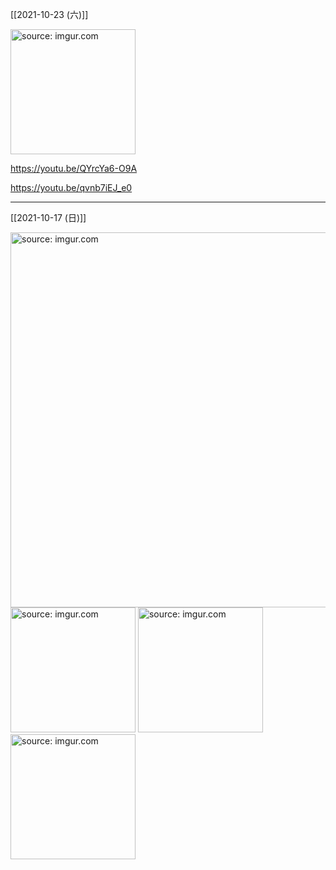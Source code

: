 
[[2021-10-23 (六)]]

<a href="https://imgur.com/gQr8Iwy"><img src="https://i.imgur.com/gQr8Iwy.jpg" title="source: imgur.com" width="200px"/></a>

https://youtu.be/QYrcYa6-O9A

https://youtu.be/qvnb7iEJ_e0

---
[[2021-10-17 (日)]]

<a href="https://imgur.com/is72P9J"><img src="https://i.imgur.com/is72P9J.jpg" title="source: imgur.com" width="600px"/></a>
<a href="https://imgur.com/bAK32k1"><img src="https://i.imgur.com/bAK32k1.jpg" title="source: imgur.com" width="200px"/></a> <a href="https://imgur.com/onw0I6x"><img src="https://i.imgur.com/onw0I6x.jpg" title="source: imgur.com" width="200px"/></a> <a href="https://imgur.com/6P9Vb9F"><img src="https://i.imgur.com/6P9Vb9F.jpg" title="source: imgur.com" width="200px"/></a>
